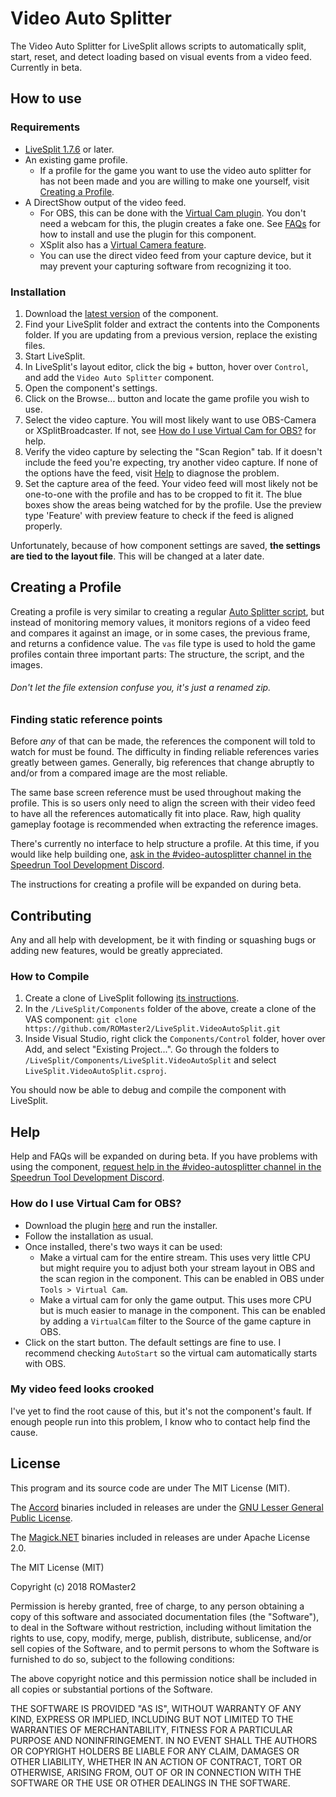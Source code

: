 # Video Auto Splitter

The Video Auto Splitter for LiveSplit allows scripts to automatically split, start, reset, and detect loading based on visual events from a video feed. Currently in beta.

## How to use

### Requirements

* [LiveSplit 1.7.6](http://livesplit.org/) or later.
* An existing game profile.
  * If a profile for the game you want to use the video auto splitter for has not been made and you are willing to make one yourself, visit [Creating a Profile](#creating-a-profile).
* A DirectShow output of the video feed.
  * For OBS, this can be done with the [Virtual Cam plugin](https://obsproject.com/forum/resources/obs-virtualcam.539/). You don't need a webcam for this, the plugin creates a fake one. See [FAQs](#help) for how to install and use the plugin for this component.
  * XSplit also has a [Virtual Camera feature](https://www.youtube.com/watch?v=WxPJdUtEae8).
  * You can use the direct video feed from your capture device, but it may prevent your capturing software from recognizing it too.

### Installation

1. Download the [latest version](https://github.com/ROMaster2/LiveSplit.VideoAutoSplit/releases) of the component.
2. Find your LiveSplit folder and extract the contents into the Components folder. If you are updating from a previous version, replace the existing files.
3. Start LiveSplit.
4. In LiveSplit's layout editor, click the big + button, hover over `Control`, and add the `Video Auto Splitter` component.
5. Open the component's settings.
6. Click on the Browse... button and locate the game profile you wish to use.
7. Select the video capture. You will most likely want to use OBS-Camera or XSplitBroadcaster. If not, see [How do I use Virtual Cam for OBS?](#how-do-i-use-virtual-cam-for-obs) for help.
8. Verify the video capture by selecting the "Scan Region" tab. If it doesn't include the feed you're expecting, try another video capture. If none of the options have the feed, visit [Help](#help) to diagnose the problem.
9. Set the capture area of the feed. Your video feed will most likely not be one-to-one with the profile and has to be cropped to fit it. The blue boxes show the areas being watched for by the profile. Use the preview type 'Feature' with preview feature to check if the feed is aligned properly.

Unfortunately, because of how component settings are saved, **the settings are tied to the layout file**. This will be changed at a later date.

## Creating a Profile

Creating a profile is very similar to creating a regular [Auto Splitter script](https://github.com/LiveSplit/LiveSplit/blob/master/Documentation/Auto-Splitters.md), but instead of monitoring memory values, it monitors regions of a video feed and compares it against an image, or in some cases, the previous frame, and returns a confidence value. The `vas` file type is used to hold the game profiles contain three important parts: The structure, the script, and the images.

###### Don't let the file extension confuse you, it's just a renamed zip.

### Finding static reference points

Before *any* of that can be made, the references the component will told to watch for must be found. The difficulty in finding reliable references varies greatly between games. Generally, big references that change abruptly to and/or from a compared image are the most reliable.

The same base screen reference must be used throughout making the profile. This is so users only need to align the screen with their video feed to have all the references automatically fit into place. Raw, high quality gameplay footage is recommended when extracting the reference images.

There's currently no interface to help structure a profile. At this time, if you would like help building one, [ask in the #video-autosplitter channel in the Speedrun Tool Development Discord](https://discord.gg/6HD5jtQ).

The instructions for creating a profile will be expanded on during beta.

## Contributing

Any and all help with development, be it with finding or squashing bugs or adding new features, would be greatly appreciated.

### How to Compile

1. Create a clone of LiveSplit following [its instructions](https://github.com/LiveSplit/LiveSplit#contributing).
2. In the `/LiveSplit/Components` folder of the above, create a clone of the VAS component: `git clone https://github.com/ROMaster2/LiveSplit.VideoAutoSplit.git`
3. Inside Visual Studio, right click the `Components/Control` folder, hover over Add, and select "Existing Project...". Go through the folders to `/LiveSplit/Components/LiveSplit.VideoAutoSplit` and select `LiveSplit.VideoAutoSplit.csproj`.

You should now be able to debug and compile the component with LiveSplit.

## Help

Help and FAQs will be expanded on during beta. If you have problems with using the component, [request help in the #video-autosplitter channel in the Speedrun Tool Development Discord](https://discord.gg/6HD5jtQ).

### How do I use Virtual Cam for OBS?

* Download the plugin [here](https://obsproject.com/forum/resources/obs-virtualcam.539/) and run the installer.
* Follow the installation as usual.
* Once installed, there's two ways it can be used:
  * Make a virtual cam for the entire stream. This uses very little CPU but might require you to adjust both your stream layout in OBS and the scan region in the component. This can be enabled in OBS under `Tools > Virtual Cam`.
  * Make a virtual cam for only the game output. This uses more CPU but is much easier to manage in the component. This can be enabled by adding a `VirtualCam` filter to the Source of the game capture in OBS.
* Click on the start button. The default settings are fine to use. I recommend checking `AutoStart` so the virtual cam automatically starts with OBS.

### My video feed looks crooked

I've yet to find the root cause of this, but it's not the component's fault. If enough people run into this problem, I know who to contact help find the cause.

## License

This program and its source code are under The MIT License (MIT).

The [Accord](http://accord-framework.net/) binaries included in releases are under the [GNU Lesser General Public License](http://accord-framework.net/license.txt).

The [Magick.NET](https://github.com/dlemstra/Magick.NET) binaries included in releases are under Apache License 2.0.

The MIT License (MIT)

Copyright (c) 2018 ROMaster2

Permission is hereby granted, free of charge, to any person obtaining a copy
of this software and associated documentation files (the "Software"), to deal
in the Software without restriction, including without limitation the rights
to use, copy, modify, merge, publish, distribute, sublicense, and/or sell
copies of the Software, and to permit persons to whom the Software is
furnished to do so, subject to the following conditions:

The above copyright notice and this permission notice shall be included in all
copies or substantial portions of the Software.

THE SOFTWARE IS PROVIDED "AS IS", WITHOUT WARRANTY OF ANY KIND, EXPRESS OR
IMPLIED, INCLUDING BUT NOT LIMITED TO THE WARRANTIES OF MERCHANTABILITY,
FITNESS FOR A PARTICULAR PURPOSE AND NONINFRINGEMENT. IN NO EVENT SHALL THE
AUTHORS OR COPYRIGHT HOLDERS BE LIABLE FOR ANY CLAIM, DAMAGES OR OTHER
LIABILITY, WHETHER IN AN ACTION OF CONTRACT, TORT OR OTHERWISE, ARISING FROM,
OUT OF OR IN CONNECTION WITH THE SOFTWARE OR THE USE OR OTHER DEALINGS IN THE
SOFTWARE.
